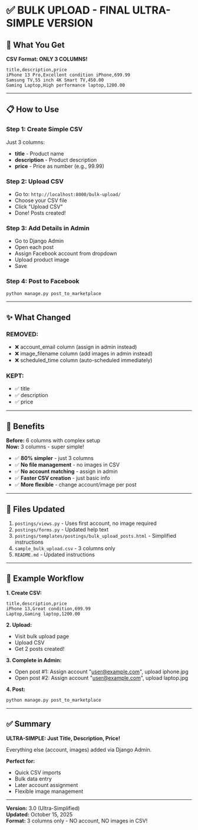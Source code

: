 # ✅ BULK UPLOAD - FINAL ULTRA-SIMPLE VERSION

## 🎯 What You Get

**CSV Format: ONLY 3 COLUMNS!**

```csv
title,description,price
iPhone 13 Pro,Excellent condition iPhone,699.99
Samsung TV,55 inch 4K Smart TV,450.00
Gaming Laptop,High performance laptop,1200.00
```

---

## 📋 How to Use

### Step 1: Create Simple CSV
Just 3 columns:
- **title** - Product name
- **description** - Product description
- **price** - Price as number (e.g., 99.99)

### Step 2: Upload CSV
- Go to: `http://localhost:8000/bulk-upload/`
- Choose your CSV file
- Click "Upload CSV"
- Done! Posts created!

### Step 3: Add Details in Admin
- Go to Django Admin
- Open each post
- Assign Facebook account from dropdown
- Upload product image
- Save

### Step 4: Post to Facebook
```bash
python manage.py post_to_marketplace
```

---

## ✨ What Changed

### REMOVED:
- ❌ account_email column (assign in admin instead)
- ❌ image_filename column (add images in admin instead)
- ❌ scheduled_time column (auto-scheduled immediately)

### KEPT:
- ✅ title
- ✅ description  
- ✅ price

---

## 🎉 Benefits

**Before:** 6 columns with complex setup  
**Now:** 3 columns - super simple!

- ✅ **80% simpler** - just 3 columns
- ✅ **No file management** - no images in CSV
- ✅ **No account matching** - assign in admin
- ✅ **Faster CSV creation** - just basic info
- ✅ **More flexible** - change account/image per post

---

## 📂 Files Updated

1. `postings/views.py` - Uses first account, no image required
2. `postings/forms.py` - Updated help text
3. `postings/templates/postings/bulk_upload_posts.html` - Simplified instructions
4. `sample_bulk_upload.csv` - 3 columns only
5. `README.md` - Updated instructions

---

## 🚀 Example Workflow

**1. Create CSV:**
```csv
title,description,price
iPhone 13,Great condition,699.99
Laptop,Gaming laptop,1200.00
```

**2. Upload:**
- Visit bulk upload page
- Upload CSV
- Get 2 posts created!

**3. Complete in Admin:**
- Open post #1: Assign account "user@example.com", upload iphone.jpg
- Open post #2: Assign account "user@example.com", upload laptop.jpg

**4. Post:**
```bash
python manage.py post_to_marketplace
```

---

## ✅ Summary

**ULTRA-SIMPLE: Just Title, Description, Price!**

Everything else (account, images) added via Django Admin.

**Perfect for:**
- Quick CSV imports
- Bulk data entry
- Later account assignment
- Flexible image management

---

**Version:** 3.0 (Ultra-Simplified)  
**Updated:** October 15, 2025  
**Format:** 3 columns only - NO account, NO images in CSV!
